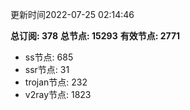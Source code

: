 更新时间2022-07-25 02:14:46

**总订阅: 378**
**总节点: 15293**
**有效节点: 2771**
- ss节点: 685
- ssr节点: 31
- trojan节点: 232
- v2ray节点: 1823
